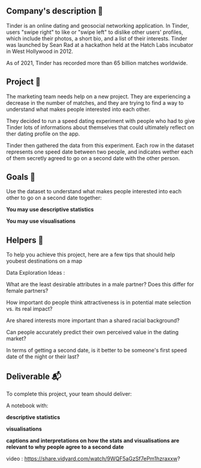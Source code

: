 ## Company's description 📇
Tinder is an online dating and geosocial networking application. In Tinder, users "swipe right" to like or "swipe left" to dislike other users' profiles, which include their photos, a short bio, and a list of their interests.
Tinder was launched by Sean Rad at a hackathon held at the Hatch Labs incubator in West Hollywood in 2012.

As of 2021, Tinder has recorded more than 65 billion matches worldwide.

## Project 🚧
The marketing team needs help on a new project. They are experiencing a decrease in the number of matches, and they are trying to find a way to understand what makes people interested into each other.

They decided to run a speed dating experiment with people who had to give Tinder lots of informations about themselves that could ultimately reflect on ther dating profile on the app.

Tinder then gathered the data from this experiment. Each row in the dataset represents one speed date between two people, and indicates wether each of them secretly agreed to go on a second date with the other person.

## Goals 🎯
Use the dataset to understand what makes people interested into each other to go on a second date together:

**You may use descriptive statistics**

**You may use visualisations**

## Helpers 🦮
To help you achieve this project, here are a few tips that should help youbest destinations on a map

Data Exploration Ideas :

What are the least desirable attributes in a male partner? Does this differ for female partners?

How important do people think attractiveness is in potential mate selection vs. its real impact?

Are shared interests more important than a shared racial background?

Can people accurately predict their own perceived value in the dating market?

In terms of getting a second date, is it better to be someone's first speed date of the night or their last?

##  Deliverable 📬
To complete this project, your team should deliver:

A notebook with:

**descriptive statistics**

**visualisations**

**captions and interpretations on how the stats and visualisations are relevant to why people agree to a second date**

video : https://share.vidyard.com/watch/9WQF5aGzSf7ePm1hzraxxw?
